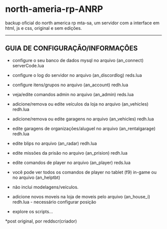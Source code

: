 # north-ameria-rp-ANRP

backup oficial do north america rp mta-sa, um servidor com a interface em html, js e css, original e sem edições.

----------------------------------------------------------------------------------------
GUIA DE CONFIGURAÇÃO/INFORMAÇÔES
----------------------------------------------------------------------------------------

- configure o seu banco de dados mysql no arquivo (an_connect) serverCode.lua

- configure o log do servidor no arquivo (an_discordlog) reds.lua

- configure itens/grupos no arquivo (an_account) redh.lua

- veja/edite comandos admin no arquivo (an_admin) reds.lua

- adicione/remova ou edite veículos da loja no arquivo (an_vehicles) redh.lua

- adicione/remova ou edite garagens no arquivo (an_vehicles) redh.lua

- edite garagens de organizações/aluguel no arquivo (an_rentalgarage) redh.lua

- edite blips no arquivo (an_radar) redh.lua

- edite missões da prisão no arquivo (an_prision) redh.lua

- edite comandos de player no arquivo (an_player) reds.lua

- você pode ver todos os comandos de player no tablet (f9) in-game ou no arquivo (an_helptbt)

- não inclui modelagens/veículos.

- adicione novos moveis na loja de moveis pelo arquivo (an_house_i) redh.lua - necessário configurar posição

- explore os scripts...

*post original, por reddscr(criador)
